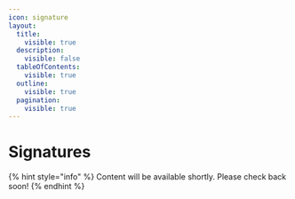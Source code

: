 ```yaml
---
icon: signature
layout:
  title:
    visible: true
  description:
    visible: false
  tableOfContents:
    visible: true
  outline:
    visible: true
  pagination:
    visible: true
---
```


# Signatures

{% hint style="info" %}
Content will be available shortly. Please check back soon!
{% endhint %}
